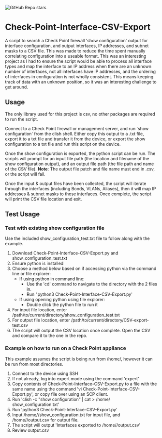 ![GitHub Repo stars](https://img.shields.io/github/stars/alex-cosgrove/Check-Point-Interface-CSV-Export)
# Check-Point-Interface-CSV-Export
A  script to search a Check Point firewall 'show configuration' output for interface configuration, and output interfaces, IP addresses, and subnet masks to a CSV file. This was made to reduce the time spent manually correlating configuration into a useable format. This was an interesting project as I had to ensure the script would be able to process all interface types and map the interface to an IP address when there are an unknown number of interfaces, not all interfaces have IP addresses, and the ordering of interfaces in configuration is not wholly consistent. This means keeping track of data with an unknown position, so it was an interesting challenge to get around.

## Usage
The only library used for this project is csv, no other packages are required to run the script.

Connect to a Check Point firewall or management server, and run 'show configuration' from the clish shell. Either copy this output to a .txt file, export it to a txt file and transfer it from the device, or export the show configuration to a txt file and run this script on the device.

Once the show configuration is exported, the python script can be run. The scripts will prompt for an input file path (the location and filename of the show configuration output), and an output file path (the file path and name of the CSV file). **Note**: The output file patch and file name must end in .csv, or the script will fail.

Once the input & output files have been collected, the script will iterate through the interfaces (including Bonds, VLANs, Aliases), then it will map IP addresses & subnet masks to those interfaces. Once complete, the script will print the CSV file location and exit.

## Test Usage
### Test with existing show configuration file
Use the included show_configuration_test.txt file to follow along with the example.
1. Download Check-Point-Interface-CSV-Export.py and show_configuration_test.txt
2. Ensure python is installed
3. Choose a method below based on if accessing python via the command line or file explorer:
    - If using python in command line:
        - Use the 'cd' command to navigate to the directory with the 2 files in.
        - Run "python3 Check-Point-Interface-CSV-Export.py'
    - If using opening python using file explorer:
        - Double click the python file to run it
4. For input file location, enter /path/to/current/directory/show_configuration_test.txt
5. For output file location, enter /path/to/current/directory/CSV-export-test.csv
6. The script will output the CSV location once complete. Open the CSV and compare it to the one in the repo.


### Example on how to run on a Check Point appliance
This example assumes the script is being run from /home/<user>, however it can be run from most directories.
1. Connect to the device using SSH
2. If not already, log into expert mode using the command 'expert'
3. Copy contents of Check-Point-Interface-CSV-Export.py to a file with the same name using the command 'vi Check-Point-Interface-CSV-Export.py', or copy file over using an SCP client.
4. Run 'clish -c "show configuration" | cat > /home/<user> show_configuration.txt'
5. Run 'python3 Check-Point-Interface-CSV-Export.py'
6. Input /home/<user>/show_configuration.txt for input file, and /home/<user>/output.csv for output file.
7. The script will output 'Interfaces exported to /home/<user>/output.csv'
8. Review output.csv